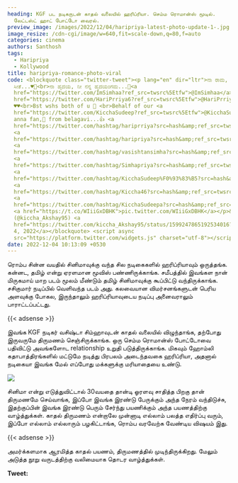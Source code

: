 ```yaml
---
heading: KGF பட நடிகருடன் காதல் வலையில் ஹரிப்ரியா. செம்ம ரொமான்ஸ் மூடில்.
  லேட்டஸ்ட் ஹாட் போட்டோ வைரல்.
preview_image: /images/2022/12/04/haripriya-latest-photo-update-1-.jpg
image_resize: /cdn-cgi/image/w=640,fit=scale-down,q=80,f=auto
categories: cinema
authors: Santhosh
tags:
  - Haripriya
  - Kollywood
title: haripriya-romance-photo-viral
code: <blockquote class="twitter-tweet"><p lang="en" dir="ltr">ನಾ ರಾಮ, ನೀ ನನ್ನ
  ಸೀತೆ...♥️💙<br>ನಾ ಹೃದಯ, ನೀ ನನ್ನ ಹೃದಯಂಗಮ...💝<a
  href="https://twitter.com/ImSimhaa?ref_src=twsrc%5Etfw">@ImSimhaa</a> n <a
  href="https://twitter.com/HariPrriya6?ref_src=twsrc%5Etfw">@HariPrriya6</a>
  ♥️♥️<br>Bst wshs both of u 👏 <br>Behalf of our <a
  href="https://twitter.com/KicchaSudeep?ref_src=twsrc%5Etfw">@KicchaSudeep</a>
  anna fan,🙌 from belagavi...👍 <a
  href="https://twitter.com/hashtag/hariprriya?src=hash&amp;ref_src=twsrc%5Etfw">#hariprriya</a>
  <a
  href="https://twitter.com/hashtag/haripriya?src=hash&amp;ref_src=twsrc%5Etfw">#haripriya</a>
  <a
  href="https://twitter.com/hashtag/vasishtansimha?src=hash&amp;ref_src=twsrc%5Etfw">#vasishtansimha</a>
  <a
  href="https://twitter.com/hashtag/Simhapriya?src=hash&amp;ref_src=twsrc%5Etfw">#Simhapriya</a>
  <a
  href="https://twitter.com/hashtag/KicchaSudeep%F0%93%83%B5?src=hash&amp;ref_src=twsrc%5Etfw">#KicchaSudeep𓃵</a>
  <a
  href="https://twitter.com/hashtag/Kiccha46?src=hash&amp;ref_src=twsrc%5Etfw">#Kiccha46</a>
  <a
  href="https://twitter.com/hashtag/KicchaSudeepa?src=hash&amp;ref_src=twsrc%5Etfw">#KicchaSudeepa</a>
  <a href="https://t.co/WIiiGxDBHK">pic.twitter.com/WIiiGxDBHK</a></p>&mdash; AK
  (@kiccha_Akshay95) <a
  href="https://twitter.com/kiccha_Akshay95/status/1599247865192534016?ref_src=twsrc%5Etfw">December
  4, 2022</a></blockquote> <script async
  src="https://platform.twitter.com/widgets.js" charset="utf-8"></script>
date: 2022-12-04 10:13:09 +0530
---
```



ரொம்ப சின்ன வயதில் சினிமாவுக்கு வந்த சில நடிகைகளில் ஹரிப்ரியாவும் ஒருத்தங்க. கன்னட, தமிழ் என்று ஏரளமான மூவிஸ் பண்ணிருக்காங்க. சமீபத்தில் இவங்கள நான் மிருகமாய் மாற படம் மூலம் மீண்டும் தமிழ் சினிமாவுக்கு கூப்பிட்டு வந்திருக்காங்க. சசிகுமார் நடிப்பில் வெளிவந்த படம் அது. கலவையான விமர்சனங்களுடன் பெரிய அளவுக்கு போகல, இருந்தாலும் ஹரிப்ரியாவுடைய நடிப்பு அனைவராலும் பாராட்டப்பட்டது.

{{< adsense >}}

இவங்க KGF நடிகர் வசிஷ்டா சிம்ஹாவுடன் காதல் வலையில் விழுந்தாங்க, தற்போது இருவருமே திருமணம் செஞ்சிருக்காங்க. ஒரு செம்ம ரொமான்ஸ் போட்டோவை பதிவிட்டு அவங்களோட relationship உறுதி படுத்திருக்காங்க. மிகவும் ஹோம்லி கதாபாத்திரங்களில் மட்டுமே நடித்து பிரபலம் அடைந்தவகை ஹரிப்ரியா, அதனால் நடிகையா இவங்க மேல் எப்போது மக்களுக்கு மரியாதையை உண்டு. 

![](/images/2022/12/04/haripriya-latest-photo-update-2-.jpg)

சினிமா என்று எடுத்துவிட்டால் 30வயதை தான்டி ஓரளவு சாதித்த பிறகு தான் திருமணமே செய்வாங்க, இப்போ இவங்க இரண்டு பேருக்கும் அந்த நேரம் வந்திடுச்சு, இதற்குப்பின் இவங்க இரண்டு பெரும் சேர்ந்து பயணிக்கும் அந்த பயணத்திற்கு வாழ்த்துக்கள். காதல் திருமணம் என்றாலே முன்னாடி எல்லாம் பலத்த எதிர்ப்பு வரும், இப்போ எல்லாம் எல்லாரும் பழகிட்டாங்க, ரொம்ப வரவேற்க வேண்டிய விஷயம் இது. 

{{< adsense >}}

அமர்க்களமாக ஆரமித்த காதல் பயணம், திருமணத்தில் முடிந்திருக்கிறது. மேலும் அடுத்த நூறு வருடத்திற்கு வலிமையாக தொடர வாழ்த்துக்கள்.

**T﻿weet:**